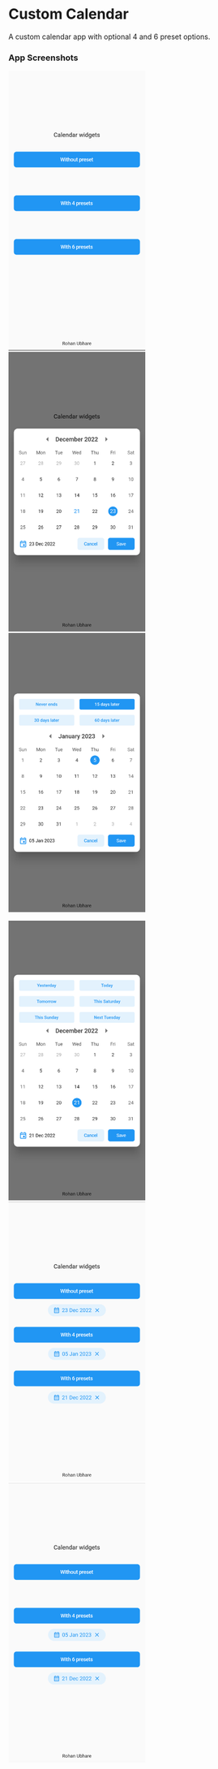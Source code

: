 # Custom Calendar

A custom calendar app with optional 4 and 6 preset options.

### App Screenshots
<p float="left">
  <img src="/screenshots/1.png" width="270" />
  <img src="/screenshots/2.png" width="270" /> 
  <img src="/screenshots/3.png" width="270" />
</p>

<p float="left">
  <img src="/screenshots/4.png" width="270" />
  <img src="/screenshots/5.png" width="270" /> 
  <img src="/screenshots/6.png" width="270" />
</p>

